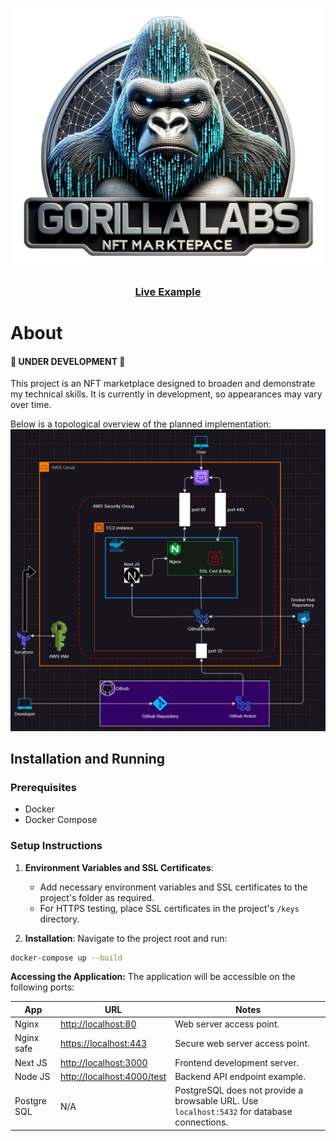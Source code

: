 [![Live Example](https://raw.githubusercontent.com/elarsaks/gorilla-labs/main/apps/client/public/assets/logo.png)](https://gorilla-labs.com/)

<h3 align="center">
  <a href="https://gorilla-labs.com/">Live Example</a>
</h3>

# About

#### 🚧 UNDER DEVELOPMENT 🚧

This project is an NFT marketplace designed to broaden and demonstrate my technical skills. It is currently in development, so appearances may vary over time.

Below is a topological overview of the planned implementation:
![Architecture](https://raw.githubusercontent.com/elarsaks/gorilla-labs/main/docs/architecture/architecture.png)

## Installation and Running

### Prerequisites

- Docker
- Docker Compose

### Setup Instructions

1. **Environment Variables and SSL Certificates**:

   - Add necessary environment variables and SSL certificates to the project's folder as required.
   - For HTTPS testing, place SSL certificates in the project's `/keys` directory.

2. **Installation**:
   Navigate to the project root and run:

```bash
docker-compose up --build
```

**Accessing the Application:**
The application will be accessible on the following ports:

| App         | URL                                                      | Notes                                                                                       |
| ----------- | -------------------------------------------------------- | ------------------------------------------------------------------------------------------- |
| Nginx       | [http://localhost:80](http://localhost:80)               | Web server access point.                                                                    |
| Nginx safe  | [https://localhost:443](https://localhost:443)           | Secure web server access point.                                                             |
| Next JS     | [http://localhost:3000](http://localhost:3000)           | Frontend development server.                                                                |
| Node JS     | [http://localhost:4000/test](http://localhost:4000/test) | Backend API endpoint example.                                                               |
| Postgre SQL | N/A                                                      | PostgreSQL does not provide a browsable URL. Use `localhost:5432` for database connections. |
